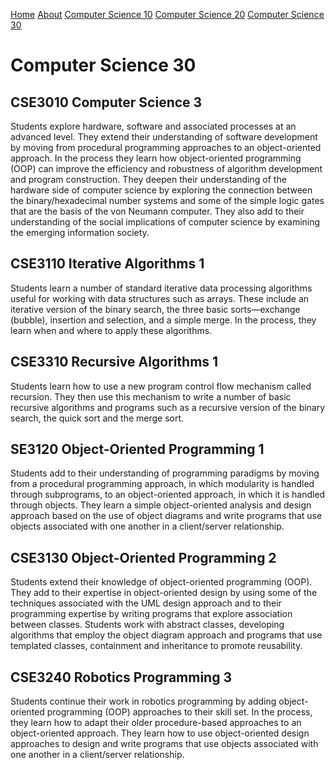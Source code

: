 <a href="HomePage.md">Home</a>
<a href="About.md">About</a>
<a href="CSE10.md">Computer Science 10</a> 
<a href="CSE20.md">Computer Science 20</a>
<a href="CSE30.md">Computer Science 30</a>

# Computer Science 30

## CSE3010 Computer Science 3

Students explore hardware, software and associated processes at an advanced level. They extend their understanding of software development by moving from procedural programming approaches to an object-oriented approach. In the process they learn how object-oriented programming (OOP) can improve the efficiency and robustness of algorithm development and program construction. They deepen their understanding of the hardware side of computer science by exploring the connection between the binary/hexadecimal number systems and some of the simple logic gates that are the basis of the von Neumann computer. They also add to their understanding of the social implications of computer science by examining the emerging information society. 

## CSE3110 Iterative Algorithms 1

Students learn a number of standard iterative data processing algorithms useful for working with data structures such as arrays. These include an iterative version of the binary search, the three basic sorts—exchange (bubble), insertion and selection, and a simple merge. In the process, they learn when and where to apply these algorithms.

## CSE3310 Recursive Algorithms 1

Students learn how to use a new program control flow mechanism called recursion. They then use this mechanism to write a number of basic recursive algorithms and programs such as a recursive version of the binary search, the quick sort and the merge sort.

## SE3120 Object-Oriented Programming 1

Students add to their understanding of programming paradigms by moving from a procedural programming approach, in which modularity is handled through subprograms, to an object-oriented approach, in which it is handled through objects. They learn a simple object-oriented analysis and design approach based on the use of object diagrams and write programs that use objects associated with one another in a client/server relationship. 

## CSE3130 Object-Oriented Programming 2

Students extend their knowledge of object-oriented programming (OOP). They add to their expertise in object-oriented design by using some of the techniques associated with the UML design approach and to their programming expertise by writing programs that explore association between classes. Students work with abstract classes, developing algorithms that employ the object diagram approach and programs that use templated classes, containment and inheritance to promote reusability.

## CSE3240 Robotics Programming 3

Students continue their work in robotics programming by adding object-oriented programming (OOP) approaches to their skill set. In the process, they learn how to adapt their older procedure-based approaches to an object-oriented approach. They learn how to use object-oriented design approaches to design and write programs that use objects associated with one another in a client/server relationship.
